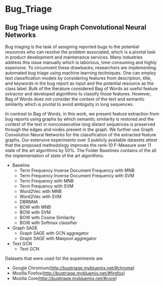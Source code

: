 # Bug_Triage
## Bug Triage using Graph Convolutional Neural Networks


Bug triaging is the task of assigning reported bugs to the potential resources who can resolve the problem associated, which is a pivotal task in product development and maintenance services. Many industries address this issue manually which is laborious, time-consuming and highly expensive. To circumvent these drawbacks, researchers are implementing automated bug triage using machine learning techniques. One can employ text classification models by considering features from description, title, and keywords in the bug report as input and the potential resource as the class label. Bulk of the literature considered Bag of Words as useful feature extractor and developed algorithms to classify those features. However, Bag of Words does not consider the context of the text and semantic similarity which is pivotal to avoid ambiguity in long sequences.

In contrast to Bag of Words, in this work, we present feature extraction from bug reports using graphs by which semantic similarity is restored and the context of the text in nonconsecutive long distant sequences is preserved through the edges and nodes present in the graph. We further use Graph Convolution Neural Networks for the classification of the extracted feature graphs. Our extensive experiments over 3 publicly available datasets attest that the proposed methodology improves the rank-10 F-Measure over 11 state of the art algorithms by 50%.
The Folder Baselines contains of the all the implementation of state of the art algorithms.
 
* Baseline
   * Term Frequency Inverse Document Frequency with MNB
   * Term Frequency Inverse Document Frequency with SVM
   * Term Frequency with MNB
   * Term Frequency with SVM
   * Word2Vec with MNB
   * Word2Vec with SVM
   * DBRNNA 
   * BOW with MNB
   * BOW with SVM
   * BOW with Cosine Similarity
   * BOW with Softmax classifier
* Graph SAGE
   * Graph SAGE with GCN aggregator
   * Graph SAGE with Maxpool aggregator
* Text GCN
   * Text GCN 

Datasets that were used for the experiments are
  * Google Chromium(http://bugtriage.mybluemix.net/#chrome)
  * Mozilla Firefox(http://bugtriage.mybluemix.net/#firefox)
  * Mozilla Core(http://bugtriage.mybluemix.net/#core)
